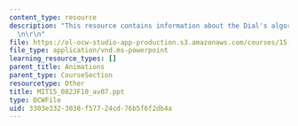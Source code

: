 ```yaml
---
content_type: resource
description: "This resource contains information about the Dial's algorithm.\r\n\r\
  \n\r\n"
file: https://ol-ocw-studio-app-production.s3.amazonaws.com/courses/15-082j-network-optimization-fall-2010/3303e3323038f57724cd76b5f6f2db4a_MIT15_082JF10_av07.ppt
file_type: application/vnd.ms-powerpoint
learning_resource_types: []
parent_title: Animations
parent_type: CourseSection
resourcetype: Other
title: MIT15_082JF10_av07.ppt
type: OCWFile
uid: 3303e332-3038-f577-24cd-76b5f6f2db4a
---
```

